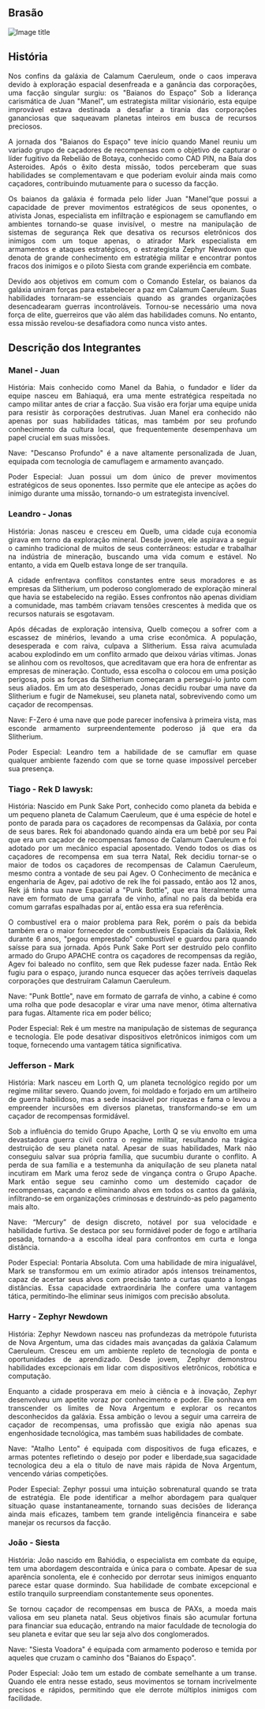 ## Brasão
![Image title](assets/imagens/brasao.png)

## História
<p align= "justify">Nos confins da galáxia de Calamum Caeruleum, onde o caos imperava devido à exploração espacial desenfreada e a ganância das corporações, uma facção singular surgiu: os "Baianos do Espaço” Sob a liderança carismática de Juan "Manel", um estrategista militar visionário, esta equipe improvável estava destinada a desafiar a tirania das corporações gananciosas que saqueavam planetas inteiros em busca de recursos preciosos.</p>

<p align= "justify">A jornada dos "Baianos do Espaço" teve início quando Manel reuniu um variado grupo de caçadores de recompensas com o objetivo de capturar o líder fugitivo da Rebelião de Botaya, conhecido como CAD PIN, na Baía dos Asteroides. Após o êxito desta missão, todos perceberam que suas habilidades se complementavam e que poderiam evoluir ainda mais como caçadores, contribuindo mutuamente para o sucesso da facção.</p>

<p align= "justify">Os baianos da galáxia é formada pelo líder Juan "Manel”que possui a capacidade de prever movimentos estratégicos de seus oponentes, o ativista Jonas, especialista em infiltração e espionagem se camuflando em ambientes tornando-se quase invisível, o mestre na manipulação de sistemas de segurança Rek que desativa os recursos eletrônicos dos inimigos com um toque apenas, o atirador Mark especialista em armamentos e ataques estratégicos, o estrategista Zephyr Newdown que denota de grande conhecimento em estratégia militar e encontrar pontos fracos dos inimigos e o piloto Siesta com grande experiência em combate. </p>

<p align= "justify">Devido aos objetivos em comum com o Comando Estelar, os baianos da galáxia uniram forças para estabelecer a paz em Calamum Caeruleum. Suas habilidades tornaram-se essenciais quando as grandes organizações desencadearam guerras incontroláveis. Tornou-se necessário uma nova força de elite, guerreiros que vão além das habilidades comuns. No entanto, essa missão revelou-se desafiadora como nunca visto antes.</p>

## Descrição dos Integrantes
### Manel - Juan 

<p align= "justify">História: Mais conhecido como Manel da Bahia, o fundador e líder da equipe nasceu em Bahiaquá, era uma mente estratégica respeitada no campo militar antes de criar a facção. Sua visão era forjar uma equipe unida para resistir às corporações destrutivas. Juan Manel era conhecido não apenas por suas habilidades táticas, mas também por seu profundo conhecimento da cultura local, que frequentemente desempenhava um papel crucial em suas missões.</p>

<p align= "justify">Nave: "Descanso Profundo" é a nave altamente personalizada de Juan, equipada com tecnologia de camuflagem e armamento avançado.</p>

<p align= "justify">Poder Especial: Juan possui um dom único de prever movimentos estratégicos de seus oponentes. Isso permite que ele antecipe as ações do inimigo durante uma missão, tornando-o um estrategista invencível.</p>

### Leandro - Jonas 

<p align= "justify">História: Jonas nasceu e cresceu em Quelb, uma cidade cuja economia girava em torno da exploração mineral. Desde jovem, ele aspirava a seguir o caminho tradicional de muitos de seus conterrâneos: estudar e trabalhar na indústria de mineração, buscando uma vida comum e estável. No entanto, a vida em Quelb estava longe de ser tranquila.</p>

<p align= "justify">A cidade enfrentava conflitos constantes entre seus moradores e as empresas da Slitherium, um poderoso conglomerado de exploração mineral que havia se estabelecido na região. Esses confrontos não apenas dividiam a comunidade, mas também criavam tensões crescentes à medida que os recursos naturais se esgotavam.</p>

<p align= "justify">Após décadas de exploração intensiva, Quelb começou a sofrer com a escassez de minérios, levando a uma crise econômica. A população, desesperada e com raiva, culpava a Slitherium. Essa raiva acumulada acabou explodindo em um conflito armado que deixou várias vítimas.
Jonas se alinhou com os revoltosos, que acreditavam que era hora de enfrentar as empresas de mineração. Contudo, essa escolha o colocou em uma posição perigosa, pois as forças da Slitherium começaram a persegui-lo junto com seus aliados.
Em um ato desesperado, Jonas decidiu roubar uma nave da Slitherium e fugir de Namekusei, seu planeta natal, sobrevivendo como um caçador de recompensas.</p>

<p align= "justify">Nave: F-Zero é uma nave que pode parecer inofensiva à primeira vista, mas esconde armamento surpreendentemente poderoso já que era da Slitherium.</p>

<p align= "justify">Poder Especial: Leandro tem a habilidade de se camuflar em quase qualquer ambiente fazendo com que se torne quase impossível perceber sua presença.</p>
 
### Tiago - Rek D lawysk:

<p align= "justify">História: Nascido em Punk Sake Port, conhecido como planeta da bebida e um pequeno planeta de Calamum Caeruleum, que é uma espécie de hotel e ponto de parada para os caçadores de recompensas da Galáxia, por conta de seus bares. Rek foi abandonado quando ainda era um bebê por seu Pai que era um caçador de recompensas famoso de Calamum Caeruleum e foi adotado por um mecânico espacial aposentado.
Vendo todos os dias os caçadores de recompensa em sua terra Natal, Rek decidiu tornar-se o maior de todos os caçadores de recompensas de Calamun Caeruleum, mesmo contra a vontade de seu pai Agev. O Conhecimento de mecânica e engenharia de Agev, pai adotivo de rek lhe foi passado, então aos 12 anos, Rek já tinha sua nave Espacial a "Punk Bottle", que era literalmente uma nave em formato de uma garrafa de vinho, afinal no país da bebida era comum garrafas espalhadas por aí, então essa era sua referência.</p>

<p align= "justify">O combustível era o maior problema para Rek, porém o país da bebida também era o maior fornecedor de combustíveis Espaciais da Galáxia, Rek durante 6 anos, "pegou emprestado" combustível e guardou para quando saísse para sua jornada. Após Punk Sake Port ser destruído pelo conflito armado do Grupo APACHE contra os caçadores de recompensas da região, Agev foi baleado no conflito, sem que Rek pudesse fazer nada. Então Rek fugiu para o espaço, jurando nunca esquecer das ações terríveis daquelas corporações que destruíram Calamun Caeruleum.</p>
   
<p align= "justify">Nave: "Punk Bottle", nave em formato de garrafa de vinho, a cabine é como uma rolha que pode desacoplar e virar uma nave menor, ótima alternativa para fugas. Altamente rica em poder bélico;</p>

<p align= "justify">Poder Especial: Rek é um mestre na manipulação de sistemas de segurança e tecnologia. Ele pode desativar dispositivos eletrônicos inimigos com um toque, fornecendo uma vantagem tática significativa.</p>
 
### Jefferson - Mark

<p align= "justify">História: Mark nasceu em Lorth Q, um planeta tecnológico regido por um regime militar severo.
Quando jovem, foi moldado e forjado em um artilheiro de guerra habilidoso, mas a sede insaciável por riquezas e fama o levou a empreender incursões em diversos planetas, transformando-se em um caçador de recompensas formidável.</p>
<p align= "justify">Sob a influência do temido Grupo Apache, Lorth Q se viu envolto em uma devastadora guerra civil contra o regime militar, resultando na trágica destruição de seu planeta natal. Apesar de suas habilidades, Mark não conseguiu salvar sua própria família, que sucumbiu durante o conflito. A perda de sua família e a testemunha da aniquilação de seu planeta natal incutiram em Mark uma feroz sede de vingança contra o Grupo Apache.
Mark então segue seu caminho como um destemido caçador de recompensas, caçando e eliminando alvos em todos os cantos da galáxia, infiltrando-se em organizações criminosas e destruindo-as pelo pagamento mais alto.</p>

<p align= "justify">Nave: “Mercury” de design discreto, notável por sua velocidade e habilidade furtiva. Se destaca por seu formidável poder de fogo e artilharia pesada, tornando-a a escolha ideal para confrontos em curta e longa distância.</p>

<p align= "justify">Poder Especial: Pontaria Absoluta. Com uma habilidade de mira inigualável, Mark se transformou em um exímio atirador após intensos treinamentos, capaz de acertar seus alvos com precisão tanto a curtas quanto a longas distâncias. Essa capacidade extraordinária lhe confere uma vantagem tática, permitindo-lhe eliminar seus inimigos com precisão absoluta. </p>
 
### Harry - Zephyr Newdown

<p align= "justify">História: Zephyr Newdown nasceu nas profundezas da metrópole futurista de Nova Argentum, uma das cidades mais avançadas da galáxia Calamum Caeruleum. Cresceu em um ambiente repleto de tecnologia de ponta e oportunidades de aprendizado. Desde jovem, Zephyr demonstrou habilidades excepcionais em lidar com dispositivos eletrônicos, robótica e computação.</p>
<p align= "justify">Enquanto a cidade prosperava em meio à ciência e à inovação, Zephyr desenvolveu um apetite voraz por conhecimento e poder. Ele sonhava em transcender os limites de Nova Argentum e explorar os recantos desconhecidos da galáxia. Essa ambição o levou a seguir uma carreira de caçador de recompensas, uma profissão que exigia não apenas sua engenhosidade tecnológica, mas também suas habilidades de combate.</p>

<p align= "justify">Nave: "Atalho Lento" é equipada com dispositivos de fuga eficazes, e armas potentes refletindo o desejo por poder e liberdade,sua sagacidade tecnologica deu a ela o titulo de nave mais rápida de Nova Argentum, vencendo várias competições.</p>

<p align= "justify">Poder Especial: Zephyr possui uma intuição sobrenatural quando se trata de estratégia. Ele pode identificar a melhor abordagem para qualquer situação quase instantaneamente, tornando suas decisões de liderança ainda mais eficazes, tambem tem grande inteligência financeira e sabe manejar os recursos da facção.</p>
 
### João - Siesta 

<p align= "justify">História: João nascido em Bahiódia, o especialista em combate da equipe, tem uma abordagem descontraída e única para o combate. Apesar de sua aparência sonolenta, ele é conhecido por derrotar seus inimigos enquanto parece estar quase dormindo. Sua habilidade de combate excepcional e estilo tranquilo surpreendiam constantemente seus oponentes. </p>
<p align= "justify">Se tornou caçador de recompensas em busca de PAXs, a moeda mais valiosa em seu planeta natal. Seus objetivos finais são acumular fortuna para financiar sua educação, entrando na maior faculdade de tecnologia do seu planeta e evitar que seu lar seja alvo dos conglomerados.</p>

<p align= "justify">Nave: "Siesta Voadora" é equipada com armamento poderoso e temida por aqueles que cruzam o caminho dos "Baianos do Espaço".</p>

<p align= "justify">Poder Especial: João tem um estado de combate semelhante a um transe. Quando ele entra nesse estado, seus movimentos se tornam incrivelmente precisos e rápidos, permitindo que ele derrote múltiplos inimigos com facilidade.</p>



